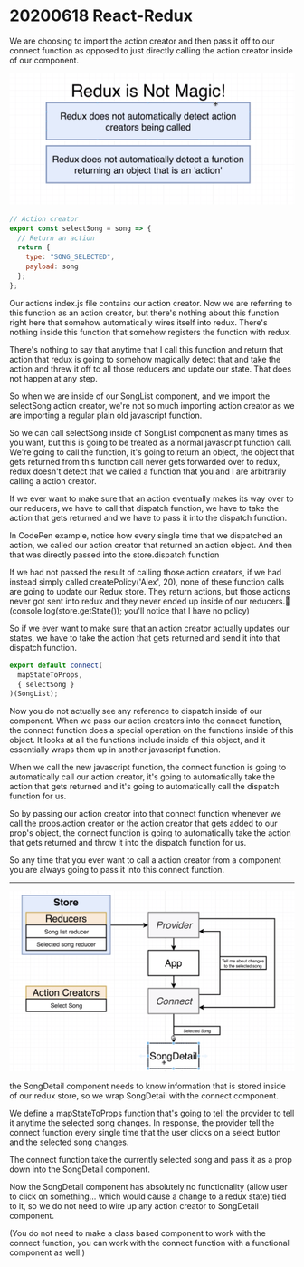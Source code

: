 # 20200618 React-Redux

We are choosing to import the action creator and then pass it off to our connect function as opposed to just directly calling the action creator inside of our component.

![my-img](img/200618-1.png)

```js
// Action creator
export const selectSong = song => {
  // Return an action
  return {
    type: "SONG_SELECTED",
    payload: song
  };
};
```

Our actions index.js file contains our action creator. Now we are referring to this function as an action creator, but there's nothing about this function right here that somehow automatically wires itself into redux. There's nothing inside this function that somehow registers the function with redux.

There's nothing to say that anytime that I call this function and return that action that redux is going to somehow magically detect that and take the action and threw it off to all those reducers and update our state. That does not happen at any step.

So when we are inside of our SongList component, and we import the selectSong action creator, we're not so much importing action creator as we are importing a regular plain old javascript function.

So we can call selectSong inside of SongList component as many times as you want, but this is going to be treated as a normal javascript function call. We're going to call the function, it's going to return an object, the object that gets returned from this function call never gets forwarded over to redux, redux doesn't detect that we called a function that you and I are arbitrarily calling a action creator.

If we ever want to make sure that an action eventually makes its way over to our reducers, we have to call that dispatch function, we have to take the action that gets returned and we have to pass it into the dispatch function.

In CodePen example, notice how every single time that we dispatched an action, we called our action creator that returned an action object. And then that was directly passed into the store.dispatch function

If we had not passed the result of calling those action creators, if we had instead simply called createPolicy('Alex', 20), none of these function calls are going to update our Redux store. They return actions, but those actions never got sent into redux and they never ended up inside of our reducers. (console.log(store.getState()); you'll notice that I have no policy)

So if we ever want to make sure that an action creator actually updates our states, we have to take the action that gets returned and send it into that dispatch function.

```js
export default connect(
  mapStateToProps,
  { selectSong }
)(SongList);
```

Now you do not actually see any reference to dispatch inside of our component. When we pass our action creators into the connect function, the connect function does a special operation on the functions inside of this object. It looks at all the functions include inside of this object, and it essentially wraps them up in another javascript function.

When we call the new javascript function, the connect function is going to automatically call our action creator, it's going to automatically take the action that gets returned and it's going to automatically call the dispatch function for us.

So by passing our action creator into that connect function whenever we call the props.action creator or the action creator that gets added to our prop's object, the connect function is going to automatically take the action that gets returned and throw it into the dispatch function for us.

So any time that you ever want to call a action creator from a component you are always going to pass it into this connect function.

---

![my-img](img/200618-2.png)

the SongDetail component needs to know information that is stored inside of our redux store, so we wrap SongDetail with the connect component.

We define a mapStateToProps function that's going to tell the provider to tell it anytime the selected song changes. In response, the provider tell the connect function every single time that the user clicks on a select button and the selected song changes.

The connect function take the currently selected song and pass it as a prop down into the SongDetail component.

Now the SongDetail component has absolutely no functionality (allow user to click on something... which would cause a change to a redux state) tied to it, so we do not need to wire up any action creator to SongDetail component.

(You do not need to make a class based component to work with the connect function, you can work with the connect function with a functional component as well.)
